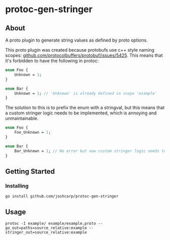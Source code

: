 # protoc-gen-stringer

## About <a name = "about"></a>
A proto plugin to generate string values as defined by proto options.

This proto plugin was created because protobufs use c++ style naming scopes: [github.com/protocolbuffers/protobuf/issues/5425](https://github.com/protocolbuffers/protobuf/issues/5425).
This means that it's forbidden to have the following in protoc:
```proto
enum Foo {
    Unknown = 1;
}

enum Bar {
    Unknown = 1; // 'Unknown' is already defined in scope 'example'
}

```
The solution to this is to prefix the enum with a stringval, but this means that a custom stringer logic needs to be implemented, which is annoying and unmaintainable.

```proto
enum Foo {
    Foo_Unknown = 1;
}

enum Bar {
    Bar_Unknown = 1; // No error but now custom stringer logic needs to be implemented
}

```

## Getting Started <a name = "getting_started"></a>

### Installing

```
go install github.com/joshcarp/protoc-gen-stringer
```

## Usage <a name = "usage"></a>

```
protoc -I example/ example/example.proto --go_out=paths=source_relative:example --stringer_out=source_relative:example
```